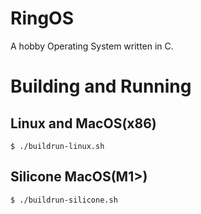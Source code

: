# RingOS

A hobby Operating System written in C.

# Building and Running
## Linux and MacOS(x86)
```console
$ ./buildrun-linux.sh
```

## Silicone MacOS(M1>)
```console
$ ./buildrun-silicone.sh
```
